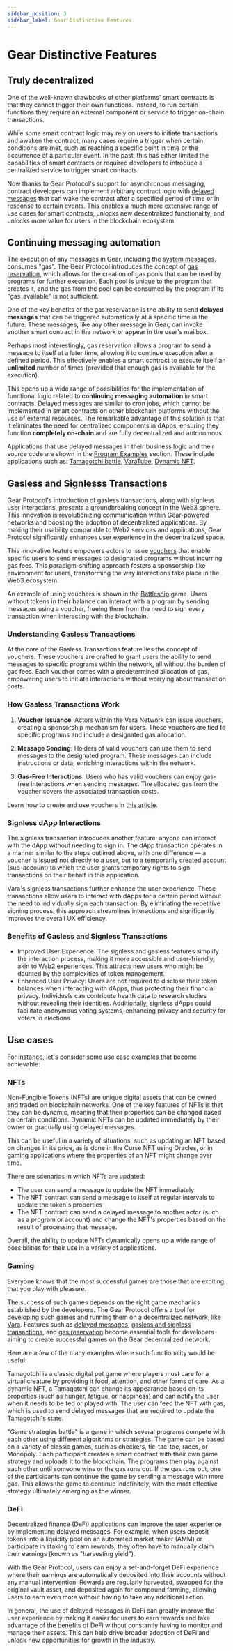 ```yaml
---
sidebar_position: 3
sidebar_label: Gear Distinctive Features
---
```


# Gear Distinctive Features

## Truly decentralized

One of the well-known drawbacks of other platforms' smart contracts is that they cannot trigger their own functions. Instead, to run certain functions they require an external component or service to trigger on-chain transactions.

While some smart contract logic may rely on users to initiate transactions and awaken the contract, many cases require a trigger when certain conditions are met, such as reaching a specific point in time or the occurrence of a particular event. In the past, this has either limited the capabilities of smart contracts or required developers to introduce a centralized service to trigger smart contracts.

Now thanks to Gear Protocol's support for asynchronous messaging, contract developers can implement arbitrary contract logic with [delayed messages](/developing-contracts/delayed-messages.md) that can wake the contract after a specified period of time or in response to certain events. This enables a much more extensive range of use cases for smart contracts, unlocks new decentralized functionality, and unlocks more value for users in the blockchain ecosystem.

## Continuing messaging automation

The execution of any messages in Gear, including the [system messages](/developing-contracts/system-signals.md), consumes "gas". The Gear Protocol introduces the concept of [gas reservation](/developing-contracts/gas-reservation.md), which allows for the creation of gas pools that can be used by programs for further execution. Each pool is unique to the program that creates it, and the gas from the pool can be consumed by the program if its "gas_available" is not sufficient.

One of the key benefits of the gas reservation is the ability to send **delayed messages** that can be triggered automatically at a specific time in the future. These messages, like any other message in Gear, can invoke another smart contract in the network or appear in the user's mailbox.

Perhaps most interestingly, gas reservation allows a program to send a message to itself at a later time, allowing it to continue execution after a defined period. This effectively enables a smart contract to execute itself an **unlimited** number of times (provided that enough gas is available for the execution).

This opens up a wide range of possibilities for the implementation of functional logic related to **continuing messaging automation** in smart contracts. Delayed messages are similar to cron jobs, which cannot be implemented in smart contracts on other blockchain platforms without the use of external resources. The remarkable advantage of this solution is that it eliminates the need for centralized components in dApps, ensuring they function **completely on-chain** and are fully decentralized and autonomous.

Applications that use delayed messages in their business logic and their source code are shown in the [Program Examples](/examples/prerequisites.mdx) section. These include applications such as: [Tamagotchi battle](/examples/Gaming/tamagotchi-battle.md), [VaraTube](/examples/Infra/varatube.md), [Dynamic NFT](/examples/NFTs/dynamic-nft.md).

## Gasless and Signlesss Transactions

Gear Protocol's introduction of gasless transactions, along with signless user interactions, presents a groundbreaking concept in the Web3 sphere. This innovation is revolutionizing communication within Gear-powered networks and boosting the adoption of decentralized applications. By making their usability comparable to Web2 services and applications, Gear Protocol significantly enhances user experience in the decentralized space.

This innovative feature empowers actors to issue [vouchers](/api/vouchers.md) that enable specific users to send messages to designated programs without incurring gas fees. This paradigm-shifting approach fosters a sponsorship-like environment for users, transforming the way interactions take place in the Web3 ecosystem. 

An example of using vouchers is shown in the [Battleship](/examples/Gaming/battleship.md) game. Users without tokens in their balance can interact with a program by sending messages using a voucher, freeing them from the need to sign every transaction when interacting with the blockchain.

### Understanding Gasless Transactions

At the core of the Gasless Transactions feature lies the concept of vouchers. These vouchers are crafted to grant users the ability to send messages to specific programs within the network, all without the burden of gas fees. Each voucher comes with a predetermined allocation of gas, empowering users to initiate interactions without worrying about transaction costs.

### How Gasless Transactions Work

1. **Voucher Issuance**: Actors within the Vara Network can issue vouchers, creating a sponsorship mechanism for users. These vouchers are tied to specific programs and include a designated gas allocation.

2. **Message Sending**: Holders of valid vouchers can use them to send messages to the designated program. These messages can include instructions or data, enriching interactions within the network.

3. **Gas-Free Interactions**: Users who has valid vouchers can enjoy gas-free interactions when sending messages. The allocated gas from the voucher covers the associated transaction costs.

Learn how to create and use vouchers in [this article](/docs/api/vouchers.md).

### Signless dApp Interactions

The signless transaction introduces another feature: anyone can interact with the dApp without needing to sign in. The dApp transaction operates in a manner similar to the steps outlined above, with one difference — a voucher is issued not directly to a user, but to a temporarily created account (sub-account) to which the user grants temporary rights to sign transactions on their behalf in this application.

Vara's signless transactions further enhance the user experience. These transactions allow users to interact with dApps for a certain period without the need to individually sign each transaction. By eliminating the repetitive signing process, this approach streamlines interactions and significantly improves the overall UX efficiency.

### Benefits of Gasless and Signless Transactions

- Improved User Experience: The signless and gasless features simplify the interaction process, making it more accessible and user-friendly, akin to Web2 experiences. This attracts new users who might be daunted by the complexities of token management.
- Enhanced User Privacy: Users are not required to disclose their token balances when interacting with dApps, thus protecting their financial privacy. Individuals can contribute health data to research studies without revealing their identities. Additionally, signless dApps could facilitate anonymous voting systems, enhancing privacy and security for voters in elections.

## Use cases

For instance, let's consider some use case examples that become achievable:

### NFTs

Non-Fungible Tokens (NFTs) are unique digital assets that can be owned and traded on blockchain networks. One of the key features of NFTs is that they can be dynamic, meaning that their properties can be changed based on certain conditions. Dynamic NFTs can be updated immediately by their owner or gradually using delayed messages.

This can be useful in a variety of situations, such as updating an NFT based on changes in its price, as is done in the Curse NFT using Oracles, or in gaming applications where the properties of an NFT might change over time.

There are scenarios in which NFTs are updated:
- The user can send a message to update the NFT immediately
- The NFT contract can send a message to itself at regular intervals to update the token's properties
- The NFT contract can send a delayed message to another actor (such as a program or account) and change the NFT's properties based on the result of processing that message.

Overall, the ability to update NFTs dynamically opens up a wide range of possibilities for their use in a variety of applications.

### Gaming

Everyone knows that the most successful games are those that are exciting, that you play with pleasure.

The success of such games depends on the right game mechanics established by the developers. The Gear Protocol offers a tool for developing such games and running them on a decentralized network, like [Vara](https://vara.network/). Features such as [delayed messages](/developing-contracts/delayed-messages.md), [gasless and signless transactions](/docs/api/vouchers.md), and [gas reservation](/developing-contracts/gas-reservation.md) become essential tools for developers aiming to create successful games on the Gear decentralized network.

Here are a few of the many examples where such functionality would be useful:

Tamagotchi is a classic digital pet game where players must care for a virtual creature by providing it food, attention, and other forms of care. As a dynamic NFT, a Tamagotchi can change its appearance based on its properties (such as hunger, fatigue, or happiness) and can notify the user when it needs to be fed or played with. The user can feed the NFT with gas, which is used to send delayed messages that are required to update the Tamagotchi's state.

"Game strategies battle" is a game in which several programs compete with each other using different algorithms or strategies. The game can be based on a variety of classic games, such as checkers, tic-tac-toe, races, or Monopoly. Each participant creates a smart contract with their own game strategy and uploads it to the blockchain. The programs then play against each other until someone wins or the gas runs out. If the gas runs out, one of the participants can continue the game by sending a message with more gas. This allows the game to continue indefinitely, with the most effective strategy ultimately emerging as the winner.

### DeFi

Decentralized finance (DeFi) applications can improve the user experience by implementing delayed messages. For example, when users deposit tokens into a liquidity pool on an automated market maker (AMM) or participate in staking to earn rewards, they often have to manually claim their earnings (known as "harvesting yield").

With the Gear Protocol, users can enjoy a set-and-forget DeFi experience where their earnings are automatically deposited into their accounts without any manual intervention. Rewards are regularly harvested, swapped for the original vault asset, and deposited again for compound farming, allowing users to earn even more without having to take any additional action.

In general, the use of delayed messages in DeFi can greatly improve the user experience by making it easier for users to earn rewards and take advantage of the benefits of DeFi without constantly having to monitor and manage their assets. This can help drive broader adoption of DeFi and unlock new opportunities for growth in the industry.
